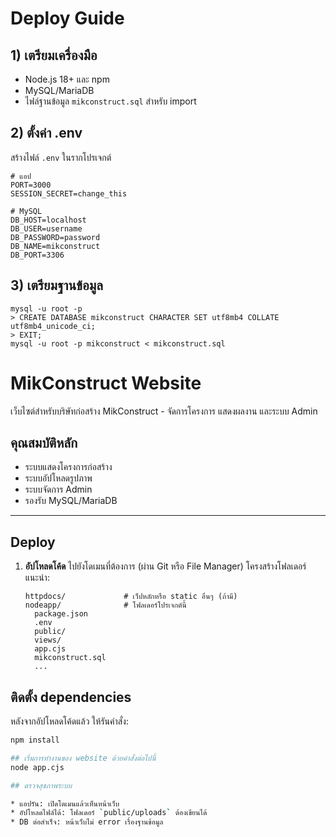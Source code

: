 # Deploy Guide

## 1) เตรียมเครื่องมือ

* Node.js 18+ และ npm
* MySQL/MariaDB
* ไฟล์ฐานข้อมูล `mikconstruct.sql` สำหรับ import

## 2) ตั้งค่า .env

สร้างไฟล์ `.env` ในรากโปรเจกต์

```
# แอป
PORT=3000
SESSION_SECRET=change_this

# MySQL
DB_HOST=localhost
DB_USER=username
DB_PASSWORD=password
DB_NAME=mikconstruct
DB_PORT=3306
```

## 3) เตรียมฐานข้อมูล

```
mysql -u root -p
> CREATE DATABASE mikconstruct CHARACTER SET utf8mb4 COLLATE utf8mb4_unicode_ci;
> EXIT;
mysql -u root -p mikconstruct < mikconstruct.sql
```
# MikConstruct Website

เว็บไซต์สำหรับบริษัทก่อสร้าง MikConstruct - จัดการโครงการ แสดงผลงาน และระบบ Admin

## คุณสมบัติหลัก
- ระบบแสดงโครงการก่อสร้าง
- ระบบอัปโหลดรูปภาพ
- ระบบจัดการ Admin
- รองรับ MySQL/MariaDB

---

## Deploy

1. **อัปโหลดโค้ด** ไปยังโดเมนที่ต้องการ (ผ่าน Git หรือ File Manager)
   โครงสร้างโฟลเดอร์แนะนำ:

   ```
   httpdocs/             # เว็ปหลักหรือ static อื่นๆ (ถ้ามี)
   nodeapp/              # โฟลเดอร์โปรเจกต์นี้
     package.json
     .env
     public/
     views/
     app.cjs
     mikconstruct.sql
     ...
   ```
## ติดตั้ง dependencies

หลังจากอัปโหลดโค้ดแล้ว ให้รันคำสั่ง:
```bash
npm install

## เริ่มการทำงานของ website ด้วยคำสั่งต่อไปนี้
node app.cjs

## ตรวจสุขภาพระบบ

* แอปรัน: เปิดโดเมนแล้วเห็นหน้าเว็บ
* อัปโหลดไฟล์ได้: โฟลเดอร์ `public/uploads` ต้องเขียนได้
* DB ต่อสำเร็จ: หน้าเว็บไม่ error เรื่องฐานข้อมูล
